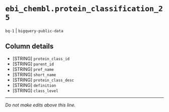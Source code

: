 # `ebi_chembl.protein_classification_25`
`bq-1` | `bigquery-public-data`

## Column details
* [STRING]    `protein_class_id`
* [STRING]    `parent_id`
* [STRING]    `pref_name`
* [STRING]    `short_name`
* [STRING]    `protein_class_desc`
* [STRING]    `definition`
* [STRING]    `class_level`

-------------------------------------------------------------------------------
*Do not make edits above this line.*
